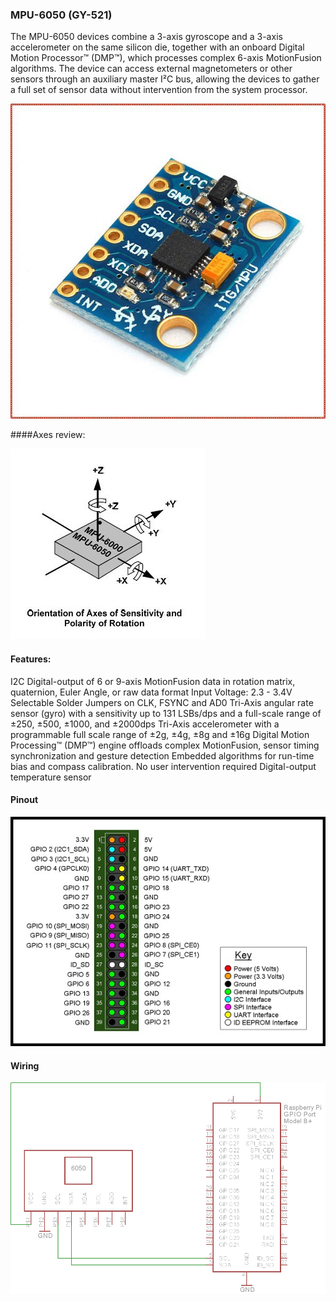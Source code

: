 ### MPU-6050 (GY-521)

The MPU-6050 devices combine a 3-axis gyroscope and a 3-axis accelerometer on the same silicon die, together with an onboard Digital Motion Processor™ (DMP™), which processes complex 6-axis MotionFusion algorithms. The device can access external magnetometers or other sensors through an auxiliary master I²C bus, allowing the devices to gather a full set of sensor data without intervention from the system processor.

![alttext](img/gy5211.jpg)

####Axes review:

![alttex](img/60503.jpg)

#### Features:

I2C Digital-output of 6 or 9-axis MotionFusion data in rotation matrix, quaternion, Euler Angle, or raw data format
Input Voltage: 2.3 - 3.4V
Selectable Solder Jumpers on CLK, FSYNC and AD0
Tri-Axis angular rate sensor (gyro) with a sensitivity up to 131 LSBs/dps and a full-scale range of ±250, ±500, ±1000, and ±2000dps
Tri-Axis accelerometer with a programmable full scale range of ±2g, ±4g, ±8g and ±16g
Digital Motion Processing™ (DMP™) engine offloads complex MotionFusion, sensor timing synchronization and gesture detection
Embedded algorithms for run-time bias and compass calibration. No user intervention required
Digital-output temperature sensor

#### Pinout

![alttex](img/pir2.jpg)

#### Wiring

![alttex](img/6050.png)
